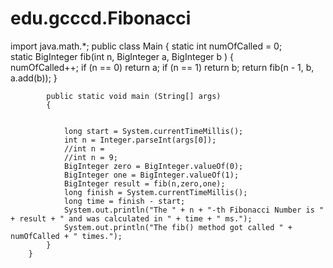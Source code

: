 # edu.gcccd.Fibonacci
import java.math.*;
public class Main {
		    static int numOfCalled = 0;		    
		    static BigInteger fib(int n, BigInteger a, BigInteger b ) 
		    {  
		        numOfCalled++;
		        if (n == 0) 
		            return a; 
		        if (n == 1) 
		            return b; 
		        return fib(n - 1, b, a.add(b)); 
		    } 
		      
		    public static void main (String[] args)  
		    { 
		    	
	
		        long start = System.currentTimeMillis();
		        int n = Integer.parseInt(args[0]);
		        //int n =
		        //int n = 9;
		        BigInteger zero = BigInteger.valueOf(0);
		        BigInteger one = BigInteger.valueOf(1);
		        BigInteger result = fib(n,zero,one);
		        long finish = System.currentTimeMillis();
		        long time = finish - start;		       
		        System.out.println("The " + n + "-th Fibonacci Number is " + result + " and was calculated in " + time + " ms.");  
		        System.out.println("The fib() method got called " + numOfCalled + " times.");
		    } 
		}

			
		



